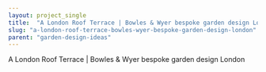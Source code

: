 ```yaml
---
layout: project_single
title:  "A London Roof Terrace | Bowles & Wyer bespoke garden design London"
slug: "a-london-roof-terrace-bowles-wyer-bespoke-garden-design-london"
parent: "garden-design-ideas"
---
```

A London Roof Terrace | Bowles & Wyer bespoke garden design London